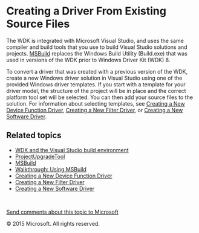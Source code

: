 <span id="vsdriver.creating_a_driver_from_existing_source_files"></span>Creating a Driver From Existing Source Files
====================================================================================================================

The WDK is integrated with Microsoft Visual Studio, and uses the same compiler and build tools that you use to build Visual Studio solutions and projects. [MSBuild](http://go.microsoft.com/fwlink/p/?linkid=262804) replaces the Windows Build Utility (Build.exe) that was used in versions of the WDK prior to Windows Driver Kit (WDK) 8.

To convert a driver that was created with a previous version of the WDK, create a new Windows driver solution in Visual Studio using one of the provided Windows driver templates. If you start with a template for your driver model, the structure of the project will be in place and the correct platform tool set will be selected. You can then add your source files to the solution. For information about selecting templates, see [Creating a New Device Function Driver](creating_a_new_driver.md), [Creating a New Filter Driver](creating_a_new_filter_driver.md), or [Creating a New Software Driver](creating_a_new_software_driver.md).

<span id="related_topics"></span>Related topics
-----------------------------------------------

* [WDK and the Visual Studio build environment](https://msdn.microsoft.com/en-us/Library/Windows/Hardware/Hh454286(v=vs.85).aspx)
* [ProjectUpgradeTool](https://msdn.microsoft.com/en-us/Library/Windows/Hardware/Dn265174(v=vs.85).aspx)
* [MSBuild](http://go.microsoft.com/fwlink/p/?linkid=262804)
* [Walkthrough: Using MSBuild](http://go.microsoft.com/fwlink/p/?linkid=262807)
* [Creating a New Device Function Driver](creating_a_new_driver.md)
* [Creating a New Filter Driver](creating_a_new_filter_driver.md)
* [Creating a New Software Driver](creating_a_new_software_driver.md)
 

 

[Send comments about this topic to Microsoft](mailto:wsddocfb@microsoft.com?subject=Documentation%20feedback%20[VsDriver\vsdriver]:%20Creating%20a%20Driver%20From%20Existing%20Source%20Files%20%20RELEASE:%20(9/30/2015)&body=%0A%0APRIVACY%20STATEMENT%0A%0AWe%20use%20your%20feedback%20to%20improve%20the%20documentation.%20We%20don't%20use%20your%20email%20address%20for%20any%20other%20purpose,%20and%20we'll%20remove%20your%20email%20address%20from%20our%20system%20after%20the%20issue%20that%20you're%20reporting%20is%20fixed.%20While%20we're%20working%20to%20fix%20this%20issue,%20we%20might%20send%20you%20an%20email%20message%20to%20ask%20for%20more%20info.%20Later,%20we%20might%20also%20send%20you%20an%20email%20message%20to%20let%20you%20know%20that%20we've%20addressed%20your%20feedback.%0A%0AFor%20more%20info%20about%20Microsoft's%20privacy%20policy,%20see%20http://privacy.microsoft.com/en-us/default.aspx. "Send comments about this topic to Microsoft")

© 2015 Microsoft. All rights reserved.
